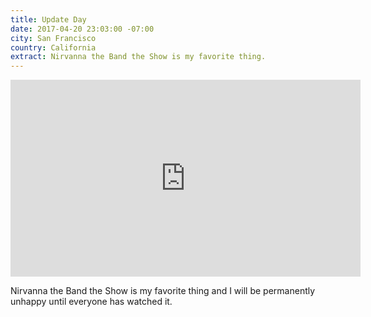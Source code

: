 ```yaml
---
title: Update Day
date: 2017-04-20 23:03:00 -07:00
city: San Francisco
country: California
extract: Nirvanna the Band the Show is my favorite thing.
---
```


<iframe class="m-wrapper cell-b20" width="560" height="315" src="https://www.youtube.com/embed/ZWOlXGrPDJA" frameborder="0" allowfullscreen></iframe>

Nirvanna the Band the Show is my favorite thing and I will be permanently unhappy until everyone has watched it.